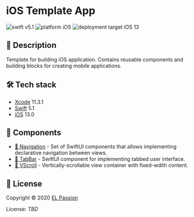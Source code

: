 # iOS Template App

![swift v5.1](https://img.shields.io/badge/swift-v5.1-orange.svg)
![platform iOS](https://img.shields.io/badge/platform-iOS-blue.svg)
![deployment target iOS 13](https://img.shields.io/badge/deployment%20target-iOS%2013-blueviolet)

## 📝 Description

Template for building iOS application. Contains reusable components and building blocks for creating mobile applications.

## 🛠 Tech stack

- [Xcode](https://developer.apple.com/xcode/) 11.3.1
- [Swift](https://swift.org/) 5.1
- [iOS](https://www.apple.com/pl/ios/) 13.0

## 🧩 Components

- [🧭 Navigation](TemplateApp/Navigation) - Set of SwiftUI components that allows implementing declarative navigation between views.
- [🧩 TabBar](TemplateApp/TabBar) - SwiftUI component for implementing tabbed user interface.
- [🧩 VScroll](TemplateApp/VScroll) - Vertically-scrollable view container with fixed-wdith content.

## 📄 License

Copyright © 2020 [EL Passion](https://www.elpassion.com)

License: *TBD*